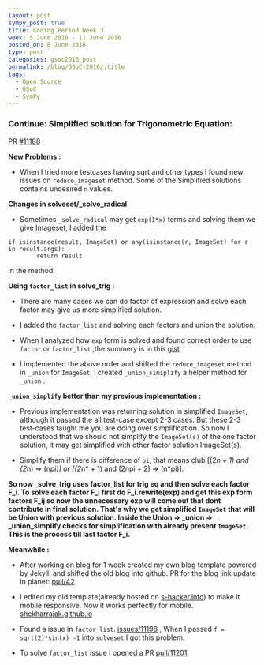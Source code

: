 ```yaml
---
layout: post
sympy_post: true
title: Coding Period Week 3
week: 5 June 2016 - 11 June 2016
posted_on: 8 June 2016
type: post
categories: gsoc2016_post
permalink: /blog/GSoC-2016/:title
tags:
  - Open Source
  - GSoC
  - SymPy
---
```


### Continue: Simplified solution for Trigonometric Equation:


PR [#11188](https://github.com/sympy/sympy/pull/11188)


**New Problems :**

* When I tried more testcases having sqrt and other types I found new issues on `reduce_imageset` method. Some of the Simplified
solutions contains undesired `n` values.

**Changes in solveset/_solve_radical**

* Sometimes `_solve_radical` may get `exp(I*x)` terms and solving them we give Imageset, I added the

```
if isinstance(result, ImageSet) or any(isinstance(r, ImageSet) for r in result.args):
        return result
```

in the method.

**Using `factor_list` in solve_trig :**

* There are many cases we can do factor of expression and solve each factor may give us more simplified solution.

* I added the `factor_list` and solving each factors and union the solution.

* When I analyzed how `exp` form is solved and found correct order to use `factor` or `factor_list` ,the summery
is in this [gist](https://gist.github.com/Shekharrajak/17fdcd2320f572fc9fc8674823137e20)

<script src="https://gist.github.com/Shekharrajak/17fdcd2320f572fc9fc8674823137e20.js"></script>

* I implemented the above order and shifted the `reduce_imageset` method in `_union` for `ImageSet`.
I created `_union_simiplify` a helper method for `_union` .

**`_union_simplify` better than my previous implementation :**

* Previous implementation was returning solution in simplified `ImageSet`, although it passed the all
test-case except 2-3 cases. But these 2-3 test-cases taught me you are doing over simplification.
So now I understood that we should not simplify the `ImageSet(s)` of the one factor solution, it may get simplified
with other factor solution ImageSet(s).

* Simplify them if there is difference of `pi`, that means club [(2*n + 1) and (2*n) => (n*pi)] or [(2*n* + 1)
and (2*n*pi + 2) => (n*pi)].


**So now _solve_trig uses factor_list for trig eq and then solve each factor F_i. To solve each factor F_i first do
F_i.rewrite(exp) and get this exp form factors F_ij so now the unnecessary exp will come out that dont contribute in
final solution. That's why we get simplified `ImageSet` that will be Union with previous solution. Inside the
Union => _union => _union_simplify checks for simplification with already present `ImageSet`. This is the process
till last factor F_i.**


**Meanwhile :**

* After working on blog for 1 week created my own blog template powered by Jekyll. and shifted the old blog into github.
PR for the blog link update in planet: [pull/42](https://github.com/sympy/planet-sympy/pull/42)

* I edited my old template(already hosted on [s-hacker.info](http://s-hacker.info)) to make it mobile responsive. Now it works perfectly for mobile. [shekharrajak.github.io](http://shekharrajak.github.io/)

* Found a issue in `factor_list`. [issues/11198](https://github.com/sympy/sympy/issues/11198) , When I passed
`f = sqrt(2)*sin(x) -1` into `solveset` I got this problem.

* To solve `factor_list` issue I opened a PR [pull/11201](https://github.com/sympy/sympy/pull/11201).

